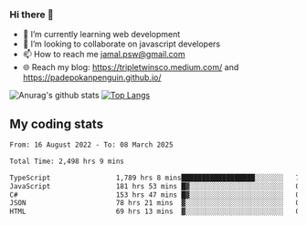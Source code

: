 ### Hi there 👋

<!--
**padepokanpenguin/padepokanpenguin** is a ✨ _special_ ✨ repository because its `README.md` (this file) appears on your GitHub profile.
-->

- 🌱 I’m currently learning  web development
- 👯 I’m looking to collaborate on javascript developers
- 📫 How to reach me jamal.psw@gmail.com
- 🌐 Reach my blog:
   https://tripletwinsco.medium.com/ and
   https://padepokanpenguin.github.io/

![Anurag's github stats](https://github-readme-stats.vercel.app/api?username=padepokanpenguin&count_private=true&disable_animations=false&show_icons=true&theme=default)
[![Top Langs](https://github-readme-stats.vercel.app/api/top-langs/?username=padepokanpenguin&theme=default&layout=compact)](https://github.com/padepokanpenguin)

## My coding stats

<!--START_SECTION:waka-->

```txt
From: 16 August 2022 - To: 08 March 2025

Total Time: 2,498 hrs 9 mins

TypeScript                1,789 hrs 8 mins██████████████████░░░░░░░   71.62 %
JavaScript                181 hrs 53 mins █▓░░░░░░░░░░░░░░░░░░░░░░░   07.28 %
C#                        153 hrs 47 mins █▓░░░░░░░░░░░░░░░░░░░░░░░   06.16 %
JSON                      78 hrs 21 mins  ▓░░░░░░░░░░░░░░░░░░░░░░░░   03.14 %
HTML                      69 hrs 13 mins  ▓░░░░░░░░░░░░░░░░░░░░░░░░   02.77 %
```

<!--END_SECTION:waka-->


